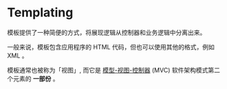 # Templating 
模板提供了一种简便的方式，将展现逻辑从控制器和业务逻辑中分离出来。

一般来说，模板包含应用程序的 HTML 代码，但也可以使用其他的格式，例如 XML 。

模板通常也被称为「视图」, 而它是 [模型-视图-控制器](/pages/Design-Patterns.html#model-view-controller) (MVC) 软件架构模式第二个元素的 **一部份** 。
